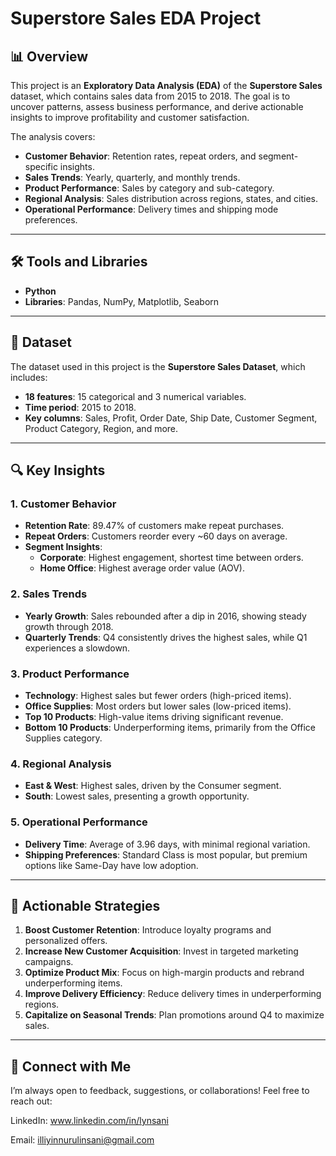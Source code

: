 # Superstore Sales EDA Project  

## 📊 Overview  
This project is an **Exploratory Data Analysis (EDA)** of the **Superstore Sales** dataset, which contains sales data from 2015 to 2018. The goal is to uncover patterns, assess business performance, and derive actionable insights to improve profitability and customer satisfaction.  

The analysis covers:  
- **Customer Behavior**: Retention rates, repeat orders, and segment-specific insights.  
- **Sales Trends**: Yearly, quarterly, and monthly trends.  
- **Product Performance**: Sales by category and sub-category.  
- **Regional Analysis**: Sales distribution across regions, states, and cities.  
- **Operational Performance**: Delivery times and shipping mode preferences.  

---

## 🛠️ Tools and Libraries  
- **Python**  
- **Libraries**: Pandas, NumPy, Matplotlib, Seaborn  

---

## 📂 Dataset  
The dataset used in this project is the **Superstore Sales Dataset**, which includes:  
- **18 features**: 15 categorical and 3 numerical variables.  
- **Time period**: 2015 to 2018.  
- **Key columns**: Sales, Profit, Order Date, Ship Date, Customer Segment, Product Category, Region, and more.  

---

## 🔍 Key Insights  

### 1. **Customer Behavior**  
- **Retention Rate**: 89.47% of customers make repeat purchases.  
- **Repeat Orders**: Customers reorder every ~60 days on average.  
- **Segment Insights**:  
  - **Corporate**: Highest engagement, shortest time between orders.  
  - **Home Office**: Highest average order value (AOV).  

### 2. **Sales Trends**  
- **Yearly Growth**: Sales rebounded after a dip in 2016, showing steady growth through 2018.  
- **Quarterly Trends**: Q4 consistently drives the highest sales, while Q1 experiences a slowdown.  

### 3. **Product Performance**  
- **Technology**: Highest sales but fewer orders (high-priced items).  
- **Office Supplies**: Most orders but lower sales (low-priced items).  
- **Top 10 Products**: High-value items driving significant revenue.  
- **Bottom 10 Products**: Underperforming items, primarily from the Office Supplies category.  

### 4. **Regional Analysis**  
- **East & West**: Highest sales, driven by the Consumer segment.  
- **South**: Lowest sales, presenting a growth opportunity.  

### 5. **Operational Performance**  
- **Delivery Time**: Average of 3.96 days, with minimal regional variation.  
- **Shipping Preferences**: Standard Class is most popular, but premium options like Same-Day have low adoption.  

---

## 🚀 Actionable Strategies  
1. **Boost Customer Retention**: Introduce loyalty programs and personalized offers.  
2. **Increase New Customer Acquisition**: Invest in targeted marketing campaigns.  
3. **Optimize Product Mix**: Focus on high-margin products and rebrand underperforming items.  
4. **Improve Delivery Efficiency**: Reduce delivery times in underperforming regions.  
5. **Capitalize on Seasonal Trends**: Plan promotions around Q4 to maximize sales.  

---

## 🙌 Connect with Me
I’m always open to feedback, suggestions, or collaborations! Feel free to reach out:

LinkedIn: www.linkedin.com/in/lynsani

Email: illiyinnurulinsani@gmail.com

